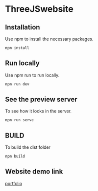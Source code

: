 # ThreeJSwebsite

## Installation

Use npm to install the necessary packages.

```bash
npm install
```

## Run locally

Use npm run to run locally.

```bash
npm run dev
```

## See the preview server

To see how it looks in the server.

```bash
npm run serve
```

## BUILD

To build the dist folder

```bash
npm build
```


## Website demo link
[portfolio](https://sanjoy-pator.netlify.app/)
